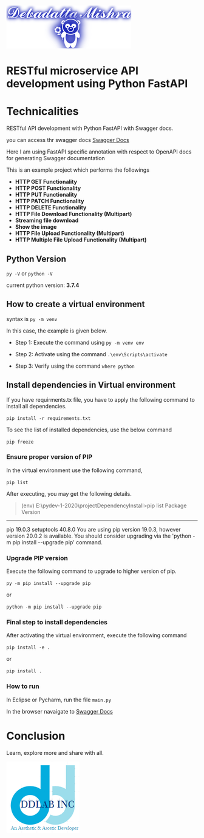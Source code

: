 ![DDLAB](./images/A22.png)
# RESTful microservice API development using Python FastAPI

# Technicalities
RESTful API development with Python FastAPI with Swagger docs.

you can access thr swagger docs [Swagger Docs](http://localhost:8090/docs#)

Here I am using FastAPI specific annotation with respect to OpenAPI docs for generating Swagger documentation

This is an example project which performs the followings

* **HTTP GET Functionality**
* **HTTP POST Functionality**
* **HTTP PUT Functionality**
* **HTTP PATCH Functionality**
* **HTTP DELETE Functionality**
* **HTTP File Download Functionality (Multipart)**
* **Streaming file download**
* **Show the image**
* **HTTP File Upload Functionality (Multipart)**
* **HTTP Multiple File Upload Functionality (Multipart)**





## Python Version

`py -V` or `python -V`

current python version: **3.7.4**

## How to create a virtual environment

syntax is `py -m venv` <enviornment name>

In this case, the example is given below.

* Step 1: Execute the command using `py -m venv env`

* Step 2: Activate using the command `.\env\Scripts\activate`

* Step 3: Verify using the command `where python`

## Install dependencies in Virtual environment

If you have requirments.tx file, you have to apply the following command to install all dependencies.

`pip install -r requirements.txt`

To see the list of installed dependencies, use the below command

`pip freeze`

### Ensure proper version of PIP
In the virtual environment use the following command,

`pip list`

After executing, you may get the following details.

>(env) E:\pydev-1-2020\projectDependencyInstall>pip list
Package    Version
---------- -------
pip        19.0.3
setuptools 40.8.0
You are using pip version 19.0.3, however version 20.0.2 is available.
You should consider upgrading via the 'python -m pip install --upgrade pip' command.
>

### Upgrade PIP version
Execute the following command to upgrade to higher version of pip.

`py -m pip install --upgrade pip`

or

`python -m pip install --upgrade pip`

### Final step to install dependencies

After activating the virtual environment, execute the following command

`pip install -e .`

or

`pip install .`

### How to run

In Eclipse or Pycharm, run the file `main.py`

In the browser navaigate to [Swagger Docs](http://localhost:8090/docs#)

Conclusion
==========
Learn, explore more and share with all.

![DDLAB](./images/dd-logo.png)